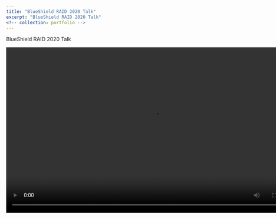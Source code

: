 ```yaml
---
title: "BlueShield RAID 2020 Talk"
excerpt: "BlueShield RAID 2020 Talk"
<!-- collection: portfolio -->
---
```

BlueShield RAID 2020 Talk

<video type="video/mp4" src="https://github.com/allenjlw/allenjlw.github.io/raw/master/videos/raid20_video_wu.mp4" width="800" height="450" controls preload></video>

